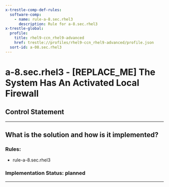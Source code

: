 ```yaml
---
x-trestle-comp-def-rules:
  software-comp:
    - name: rule-a-8.sec.rhel3
      description: Rule for a-8.sec.rhel3
x-trestle-global:
  profile:
    title: rhel9-ccn_rhel9-advanced
    href: trestle://profiles/rhel9-ccn_rhel9-advanced/profile.json
  sort-id: a-08.sec.rhel3
---
```


# a-8.sec.rhel3 - \[REPLACE_ME\] The System Has An Activated Local Firewall

## Control Statement

______________________________________________________________________

## What is the solution and how is it implemented?

<!-- For implementation status enter one of: implemented, partial, planned, alternative, not-applicable -->

<!-- Note that the list of rules under ### Rules: is read-only and changes will not be captured after assembly to JSON -->

<!-- Add control implementation description here for control: a-8.sec.rhel3 -->

### Rules:

  - rule-a-8.sec.rhel3

### Implementation Status: planned

______________________________________________________________________

